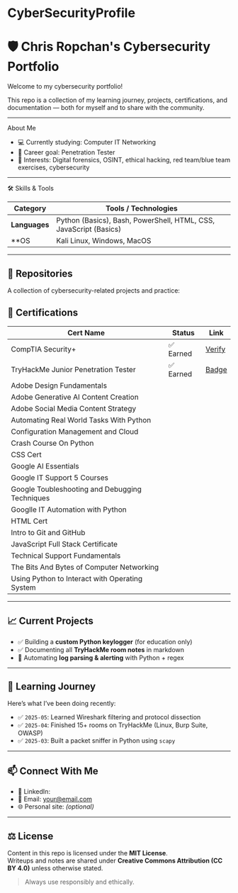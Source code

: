 # CyberSecurityProfile
# 🛡️ Chris Ropchan's Cybersecurity Portfolio

Welcome to my cybersecurity portfolio!

This repo is a collection of my learning journey, projects, certifications, and documentation — both for myself and to share with the community.

---

 About Me

- 💻 Currently studying: Computer IT Networking  
- 🎯 Career goal: Penetration Tester
- 🧠 Interests: Digital forensics, OSINT, ethical hacking, red team/blue team exercises, cybersecurity

---

🛠️ Skills & Tools

| Category           | Tools / Technologies                                  |
|--------------------|-------------------------------------------------------|
| **Languages**      | Python (Basics), Bash, PowerShell, HTML, CSS, JavaScript (Basics)  |
| **OS               | Kali Linux, Windows, MacOS                            |

---

## 📁 Repositories

A collection of cybersecurity-related projects and practice:



## 📜 Certifications                                                                               

| Cert Name | Status | Link |
|-----------|--------|------|
| CompTIA Security+ | ✅ Earned | [Verify](#) |
| TryHackMe Junior Penetration Tester | ✅ Earned | [Badge](#) |
| Adobe Design Fundamentals |
| Adobe Generative AI Content Creation |
| Adobe Social Media Content Strategy |
| Automating Real World Tasks With Python |
| Configuration Management and Cloud |
| Crash Course On Python |
| CSS Cert |
| Google AI Essentials |
| Google IT Support 5 Courses |
| Google Toubleshooting and Debugging Techniques |
| Googlle IT Automation with Python |
| HTML Cert |
| Intro to Git and GitHub |
| JavaScript Full Stack Certificate |
| Technical Support Fundamentals |
| The Bits And Bytes of Computer Networking |
| Using Python to Interact with Operating System |


---

## 📈 Current Projects

- ✅ Building a **custom Python keylogger** (for education only)
- ✅ Documenting all **TryHackMe room notes** in markdown
- 🔄 Automating **log parsing & alerting** with Python + regex

---

## 🧠 Learning Journey

Here’s what I’ve been doing recently:

- ✅ `2025-05`: Learned Wireshark filtering and protocol dissection
- ✅ `2025-04`: Finished 15+ rooms on TryHackMe (Linux, Burp Suite, OWASP)
- ✅ `2025-03`: Built a packet sniffer in Python using `scapy`

---

## 📫 Connect With Me

- 💼 LinkedIn: [<Your LinkedIn>](#)
- 📧 Email: <your@email.com>
- 🌐 Personal site: [<your site or GitHub Pages>](#) *(optional)*

---

## ⚖️ License

Content in this repo is licensed under the **MIT License**.  
Writeups and notes are shared under **Creative Commons Attribution (CC BY 4.0)** unless otherwise stated.

> Always use responsibly and ethically.


